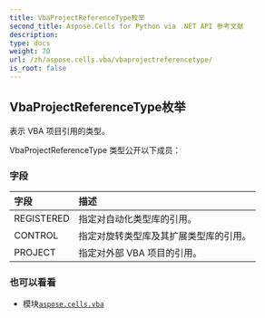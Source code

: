 ```yaml
---
title: VbaProjectReferenceType枚举
second_title: Aspose.Cells for Python via .NET API 参考文献
description:
type: docs
weight: 70
url: /zh/aspose.cells.vba/vbaprojectreferencetype/
is_root: false
---
```

## VbaProjectReferenceType枚举
表示 VBA 项目引用的类型。



VbaProjectReferenceType 类型公开以下成员：

### 字段
|字段|描述|
| :- | :- |
| REGISTERED |指定对自动化类型库的引用。|
| CONTROL |指定对旋转类型库及其扩展类型库的引用。|
| PROJECT |指定对外部 VBA 项目的引用。|



### 也可以看看
* 模块[`aspose.cells.vba`](..)
